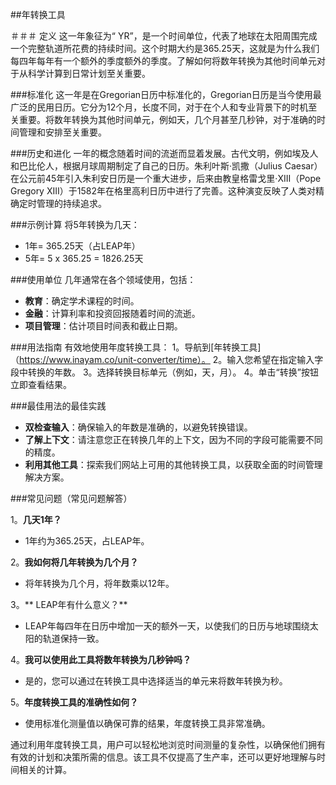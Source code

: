 ##年转换工具

＃＃＃ 定义
这一年象征为“ YR”，是一个时间单位，代表了地球在太阳周围完成一个完整轨道所花费的持续时间。这个时期大约是365.25天，这就是为什么我们每四年每年有一个额外的季度额外的季度。了解如何将数年转换为其他时间单元对于从科学计算到日常计划至关重要。

###标准化
这一年是在Gregorian日历中标准化的，Gregorian日历是当今使用最广泛的民用日历。它分为12个月，长度不同，对于在个人和专业背景下的时机至关重要。将数年转换为其他时间单元，例如天，几个月甚至几秒钟，对于准确的时间管理和安排至关重要。

###历史和进化
一年的概念随着时间的流逝而显着发展。古代文明，例如埃及人和巴比伦人，根据月球周期制定了自己的日历。朱利叶斯·凯撒（Julius Caesar）在公元前45年引入朱利安日历是一个重大进步，后来由教皇格雷戈里·XIII（Pope Gregory XIII）于1582年在格里高利日历中进行了完善。这种演变反映了人类对精确定时管理的持续追求。

###示例计算
将5年转换为几天：
-  1年= 365.25天（占LEAP年）
-  5年= 5 x 365.25 = 1826.25天

###使用单位
几年通常在各个领域使用，包括：
-  **教育**：确定学术课程的时间。
-  **金融**：计算利率和投资回报随着时间的流逝。
-  **项目管理**：估计项目时间表和截止日期。

###用法指南
有效地使用年度转换工具：
1。导航到[年转换工具]（https://www.inayam.co/unit-converter/time）。
2。输入您希望在指定输入字段中转换的年数。
3。选择转换目标单元（例如，天，月）。
4。单击“转换”按钮立即查看结果。

###最佳用法的最佳实践
-  **双检查输入**：确保输入的年数是准确的，以避免转换错误。
-  **了解上下文**：请注意您正在转换几年的上下文，因为不同的字段可能需要不同的精度。
-  **利用其他工具**：探索我们网站上可用的其他转换工具，以获取全面的时间管理解决方案。

###常见问题（常见问题解答）

1。**几天1年？**
-  1年约为365.25天，占LEAP年。

2。**我如何将几年转换为几个月？**
- 将年转换为几个月，将年数乘以12年。

3。** LEAP年有什么意义？**
-  LEAP年每四年在日历中增加一天的额外一天，以使我们的日历与地球围绕太阳的轨道保持一致。

4。**我可以使用此工具将数年转换为几秒钟吗？**
- 是的，您可以通过在转换工具中选择适当的单元来将数年转换为秒。

5。**年度转换工具的准确性如何？**
- 使用标准化测量值以确保可靠的结果，年度转换工具非常准确。

通过利用年度转换工具，用户可以轻松地浏览时间测量的复杂性，以确保他们拥有有效的计划和决策所需的信息。该工具不仅提高了生产率，还可以更好地理解与时间相关的计算。